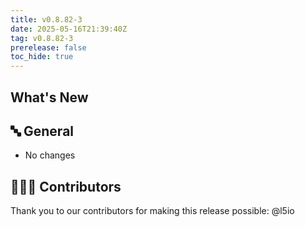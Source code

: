```yaml
---
title: v0.8.82-3
date: 2025-05-16T21:39:40Z
tag: v0.8.82-3
prerelease: false
toc_hide: true
---
```


## What's New
## 🔤 General
* No changes

## 👨🏽‍💻 Contributors

Thank you to our contributors for making this release possible:
@l5io
